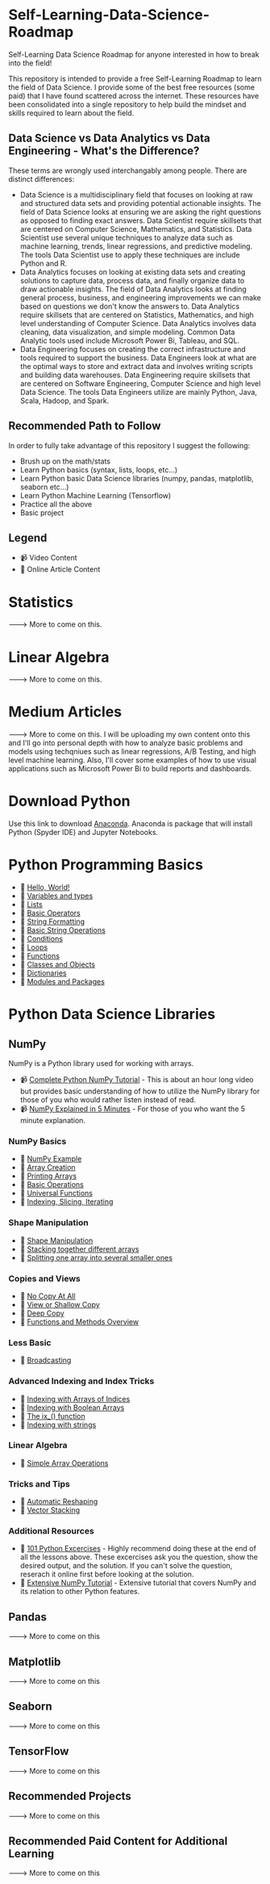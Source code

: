 # Self-Learning-Data-Science-Roadmap
Self-Learning Data Science Roadmap for anyone interested in how to break into the field!

This repository is intended to provide a free Self-Learning Roadmap to learn the field of Data Science.  I provide some of the best free resources (some paid) that I have found scattered across the internet.  These resources have been consolidated into a single repository to help build the mindset and skills required to learn about the field.  

## Data Science vs Data Analytics vs Data Engineering - What's the Difference?
These terms are wrongly used interchangably among people. There are distinct differences:
* Data Science is a multidisciplinary field that focuses on looking at raw and structured data sets and providing potential actionable insights. The field of Data Science looks at ensuring we are asking the right questions as opposed to finding exact answers.  Data Scientist require skillsets that are centered on Computer Science, Mathematics, and Statistics.  Data Scientist use several unique techniques to analyze data such as machine learning, trends, linear regressions, and predictive modeling.  The tools Data Scientist use to apply these techniques are include Python and R.
* Data Analytics focuses on looking at existing data sets and creating solutions to capture data, process data, and finally organize data to draw actionable insights. The field of Data Analytics looks at finding general process, business, and engineering improvements we can make based on questions we don't know the answers to.  Data Analytics require skillsets that are centered on Statistics, Mathematics, and high level understanding of Computer Science.  Data Analytics involves data cleaning, data visualization, and simple modeling.  Common Data Analytic tools used include Microsoft Power Bi, Tableau, and SQL. 
* Data Engineering focuses on creating the correct infrastructure and tools required to support the business.  Data Engineers look at what are the optimal ways to store and extract data and involves writing scripts and building data warehouses.  Data Engineering require skillsets that are centered on Software Engineering, Computer Science and high level Data Science.  The tools Data Engineers utilize are mainly Python, Java, Scala, Hadoop, and Spark.

## Recommended Path to Follow
In order to fully take advantage of this repository I suggest the following: 
* Brush up on the math/stats 
* Learn Python basics (syntax, lists, loops, etc...)
* Learn Python basic Data Science libraries (numpy, pandas, matplotlib, seaborn etc...)
* Learn Python Machine Learning (Tensorflow)
* Practice all the above
* Basic project

## Legend
* :video_camera: Video Content
* :closed_book: Online Article Content

# Statistics
---> More to come on this.

# Linear Algebra
---> More to come on this.

# Medium Articles
---> More to come on this. I will be uploading my own content onto this and I'll go into personal depth with how to analyze basic problems and models using techqniues such as linear regressions, A/B Testing, and high level machine learning.  Also, I'll cover some examples of how to use visual applications such as Microsoft Power Bi to build reports and dashboards. 

# Download Python
Use this link to download [Anaconda](https://www.anaconda.com/products/individual).  Anaconda is package that will install Python (Spyder IDE) and Jupyter Notebooks.

# Python Programming Basics
* :closed_book: [Hello, World!](https://www.learnpython.org/en/Hello%2C_World%21)
* :closed_book: [Variables and types](https://www.learnpython.org/en/Variables_and_Types)
* :closed_book: [Lists](https://www.learnpython.org/en/Lists)
* :closed_book: [Basic Operators](https://www.learnpython.org/en/Basic_Operators)
* :closed_book: [String Formatting](https://www.learnpython.org/en/String_Formatting)
* :closed_book: [Basic String Operations](https://www.learnpython.org/en/Basic_String_Operations)
* :closed_book: [Conditions](https://www.learnpython.org/en/Conditions)
* :closed_book: [Loops](https://www.learnpython.org/en/Loops)
* :closed_book: [Functions](https://www.learnpython.org/en/Functions)
* :closed_book: [Classes and Objects](https://www.learnpython.org/en/Classes_and_Objects)
* :closed_book: [Dictionaries](https://www.learnpython.org/en/Dictionaries)
* :closed_book: [Modules and Packages](https://www.learnpython.org/en/Modules_and_Packages)

# Python Data Science Libraries
## NumPy 
NumPy is a Python library used for working with arrays.

* :video_camera: [Complete Python NumPy Tutorial](https://www.youtube.com/watch?v=GB9ByFAIAH4&t=678s) - This is about an hour long video but provides basic understanding of how to utilize the NumPy library for those of you who would rather listen instead of read.
* :video_camera: [NumPy Explained in 5 Minutes](https://www.youtube.com/watch?v=yvIMpeNobT4) - For those of you who want the 5 minute explanation.

### NumPy Basics
* :closed_book: [NumPy Example](https://numpy.org/doc/stable/user/quickstart.html#an-example)
* :closed_book: [Array Creation](https://numpy.org/doc/stable/user/quickstart.html#array-creation)
* :closed_book: [Printing Arrays](https://numpy.org/doc/stable/user/quickstart.html#printing-arrays)
* :closed_book: [Basic Operations](https://numpy.org/doc/stable/user/quickstart.html#basic-operations)
* :closed_book: [Universal Functions](https://numpy.org/doc/stable/user/quickstart.html#universal-functions)
* :closed_book: [Indexing, Slicing, Iterating](https://numpy.org/doc/stable/user/quickstart.html#indexing-slicing-and-iterating)
### Shape Manipulation
* :closed_book: [Shape Manipulation](https://numpy.org/doc/stable/user/quickstart.html#changing-the-shape-of-an-array)
* :closed_book: [Stacking together different arrays](https://numpy.org/doc/stable/user/quickstart.html#stacking-together-different-arrays)
* :closed_book: [Splitting one array into several smaller ones](https://numpy.org/doc/stable/user/quickstart.html#splitting-one-array-into-several-smaller-ones)
### Copies and Views
* :closed_book: [No Copy At All](https://numpy.org/doc/stable/user/quickstart.html#no-copy-at-all)
* :closed_book: [View or Shallow Copy](https://numpy.org/doc/stable/user/quickstart.html#view-or-shallow-copy)
* :closed_book: [Deep Copy](https://numpy.org/doc/stable/user/quickstart.html#deep-copy)
* :closed_book: [Functions and Methods Overview](https://numpy.org/doc/stable/user/quickstart.html#functions-and-methods-overview)
### Less Basic
* :closed_book: [Broadcasting](https://numpy.org/doc/stable/user/basics.broadcasting.html)
### Advanced Indexing and Index Tricks
* :closed_book: [Indexing with Arrays of Indices](https://numpy.org/doc/stable/user/quickstart.html#indexing-with-arrays-of-indices)
* :closed_book: [Indexing with Boolean Arrays](https://numpy.org/doc/stable/user/quickstart.html#indexing-with-boolean-arrays)
* :closed_book: [The ix_() function](https://numpy.org/doc/stable/user/quickstart.html#the-ix-function)
* :closed_book: [Indexing with strings](https://numpy.org/doc/stable/user/quickstart.html#indexing-with-strings)
### Linear Algebra
* :closed_book: [Simple Array Operations](https://numpy.org/doc/stable/user/quickstart.html#simple-array-operations)
### Tricks and Tips
* :closed_book: [Automatic Reshaping](https://numpy.org/doc/stable/user/quickstart.html#automatic-reshaping)
* :closed_book: [Vector Stacking](https://numpy.org/doc/stable/user/quickstart.html#vector-stacking)
### Additional Resources
* :closed_book: [101 Python Excercises](https://www.machinelearningplus.com/python/101-numpy-exercises-python/) - Highly recommend doing these at the end of all the lessons above.  These excercises ask you the question, show the desired output, and the solution. If you can't solve the question, reserach it online first before looking at the solution.
* :closed_book: [Extensive NumPy Tutorial](https://www.tutorialspoint.com/numpy/) - Extensive tutorial that covers NumPy and its relation to other Python features.

## Pandas
---> More to come on this

## Matplotlib
---> More to come on this

## Seaborn
---> More to come on this

## TensorFlow
---> More to come on this

## Recommended Projects
---> More to come on this

## Recommended Paid Content for Additional Learning
---> More to come on this
